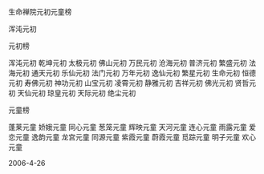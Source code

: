 生命禅院元初元童榜

浑沌元初


元初榜

浑沌元初
乾坤元初
太极元初
佛山元初
万民元初
沧海元初
普济元初
繁盛元初
法海元初
通天元初
乐仙元初
法门元初
万年元初
逸仙元初
繁星元初
生命元初
恒德元初
寿佛元初
神功元初
山宝元初
凌霄元初
静雅元初
吉祥元初
佛光元初
贤哲元初
天仙元初
琼皇元初
天际元初
绝尘元初


元童榜

蓬莱元童
娇娥元童
同心元童
葱笼元童
辉映元童
天河元童
连心元童
雨露元童
爱恋元童
逸韵元童
龙宫元童
同源元童
紫霞元童
蔚霞元童
觅踪元童
明子元童
欢心元童

2006-4-26



